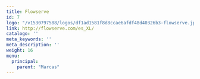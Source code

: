 ```yaml
---
title: Flowserve
id: 7
logo: "/v1530797588/logos/df1ad1581f8d8ccae6afdf48d40326b3-flowserve.jpg"
link: http://flowserve.com/es_XL/
catalogo: ''
meta_keywords: ''
meta_description: ''
weight: 16
menu:
  principal:
    parent: "Marcas"
---
```

